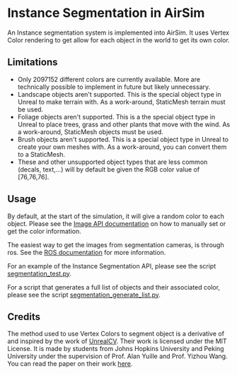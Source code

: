 # Instance Segmentation in AirSim

An Instance segmentation system is implemented into AirSim. It uses Vertex Color rendering to get allow for each object in the world to get its own color.

## Limitations
* Only 2097152‬ different colors are currently available. More are technically possible to implement in future but likely unnecessary. 
* Landscape objects aren't supported. This is the special object type in Unreal to make terrain with. As a work-around, StaticMesh terrain must be used.
* Foliage objects aren't supported. This is a the special object type in Unreal to place trees, grass and other plants that move with the wind. As a work-around, StaticMesh objects must be used.
* Brush objects aren't supported. This is a special object type in Unreal to create your own meshes with. As a work-around, you can convert them to a StaticMesh.
* These and other unsupported object types that are less common (decals, text,...) will by default be given the RGB color value of [76,76,76].

## Usage
By default, at the start of the simulation, it will give a random color to each object. 
Please see the [Image API documentation](image_apis.md#segmentation) on how to manually set or get the color information.

The easiest way to get the images from segmentation cameras, is through ros. See the [ROS documentation](ros.md) for more information. 

For an example of the Instance Segmentation API, please see the script  [segmentation_test.py](../ros/python_ws/src/airsim/scripts/segmentation_test.py).

For a script that generates a full list of objects and their associated color, please see the script  [segmentation_generate_list.py](../ros/python_ws/src/airsim/scripts/segmentation_generate_list.py).
## Credits
The method used to use Vertex Colors to segment object is a derivative of and inspired by the work of [UnrealCV](https://unrealcv.org/). Their work is licensed under the MIT License.
It is made by students from Johns Hopkins University and Peking University under the supervision of Prof. Alan Yuille and Prof. Yizhou Wang.
You can read the paper on their work [here](https://dl.acm.org/doi/10.1145/3123266.3129396).
